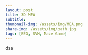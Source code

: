 ```yaml
---
layout: post
title: 3D MEA
subtitle: 
thumbnail-img: /assets/img/MEA.png
share-img: /assets/img/path.jpg
tags: [EEG, SVM, Maze Game]
---
```


dsa
